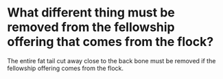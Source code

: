 # What different thing must be removed from the fellowship offering that comes from the flock?

The entire fat tail cut away close to the back bone must be removed if the fellowship offering comes from the flock.
